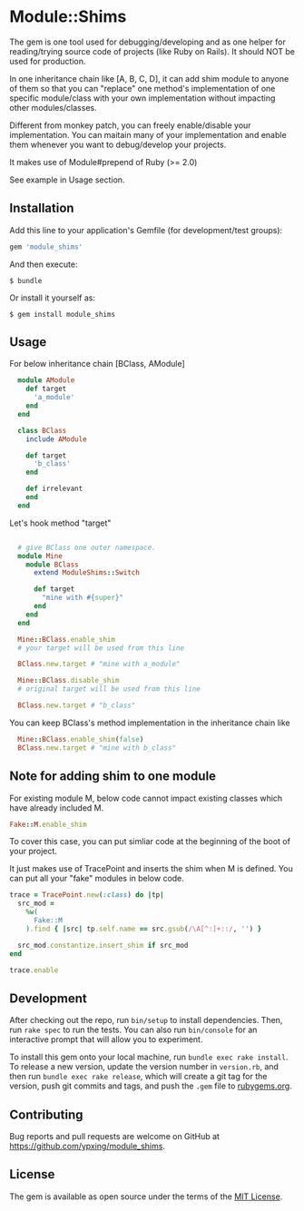 # Module::Shims

The gem is one tool used for debugging/developing and as one helper for reading/trying source code of projects (like Ruby on Rails).
It should NOT be used for production.

In one inheritance chain like [A, B, C, D], it can add shim module to anyone of them so that you can "replace" one method's implementation of one specific module/class with your own implementation without impacting other modules/classes.

Different from monkey patch, you can freely enable/disable your implementation. You can maitain many of your implementation and enable them whenever you want to debug/develop your projects.

It makes use of Module#prepend of Ruby (>= 2.0)

See example in Usage section.

## Installation

Add this line to your application's Gemfile (for development/test groups):

```ruby
gem 'module_shims'
```

And then execute:

    $ bundle

Or install it yourself as:

    $ gem install module_shims

## Usage

For below inheritance chain [BClass, AModule]
```ruby
  module AModule
    def target
      'a_module'
    end
  end

  class BClass
    include AModule

    def target
      'b_class'
    end

    def irrelevant
    end
  end
```

Let's hook method "target"
```ruby

  # give BClass one outer namespace.
  module Mine
    module BClass
      extend ModuleShims::Switch

      def target
        "mine with #{super}"
      end
    end
  end

  Mine::BClass.enable_shim
  # your target will be used from this line

  BClass.new.target # "mine with a_module"

  Mine::BClass.disable_shim
  # original target will be used from this line

  BClass.new.target # "b_class"

```

You can keep BClass's method implementation in the inheritance chain like

```ruby
  Mine::BClass.enable_shim(false)
  BClass.new.target # "mine with b_class"

```

## Note for adding shim to one module

For existing module M, below code cannot impact existing classes which have already included M.
```ruby
Fake::M.enable_shim
```
To cover this case, you can put simliar code at the beginning of the boot of your project.

It just makes use of TracePoint and inserts the shim when M is defined.
You can put all your "fake" modules in below code.

```ruby
trace = TracePoint.new(:class) do |tp|
  src_mod =
    %w(
      Fake::M
    ).find { |src| tp.self.name == src.gsub(/\A[^:]+::/, '') }

  src_mod.constantize.insert_shim if src_mod
end

trace.enable
```

## Development

After checking out the repo, run `bin/setup` to install dependencies. Then, run `rake spec` to run the tests. You can also run `bin/console` for an interactive prompt that will allow you to experiment.

To install this gem onto your local machine, run `bundle exec rake install`. To release a new version, update the version number in `version.rb`, and then run `bundle exec rake release`, which will create a git tag for the version, push git commits and tags, and push the `.gem` file to [rubygems.org](https://rubygems.org).

## Contributing

Bug reports and pull requests are welcome on GitHub at https://github.com/ypxing/module_shims.


## License

The gem is available as open source under the terms of the [MIT License](http://opensource.org/licenses/MIT).

